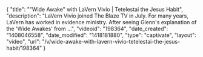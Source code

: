 {
    "title": "\"Wide Awake\" with LaVern Vivio | Tetelestai the Jesus Habit",
    "description": "LaVern Vivio joined The Blaze TV in July. For many years, LaVern has worked in evidence ministry. After seeing Glenn's explanation of the 'Wide Awakes' from ...",
    "videoid": "198364",
    "date_created": "1408046558",
    "date_modified": "1418181880",
    "type": "captivate",
    "layout": "video",
    "url": "\/v\/wide-awake-with-lavern-vivio-tetelestai-the-jesus-habit\/198364"
}